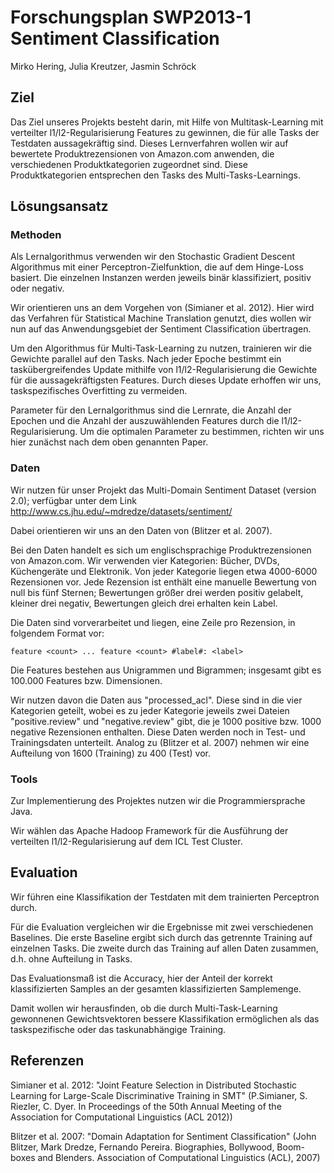 # Forschungsplan SWP2013-1 Sentiment Classification #
Mirko Hering, Julia Kreutzer, Jasmin Schröck

## Ziel ##

Das Ziel unseres Projekts besteht darin, mit Hilfe von Multitask-Learning mit verteilter l1/l2-Regularisierung Features zu gewinnen, die für alle Tasks der Testdaten aussagekräftig sind. Dieses Lernverfahren wollen wir auf bewertete Produktrezensionen von Amazon.com anwenden, die verschiedenen Produktkategorien zugeordnet sind. Diese Produktkategorien entsprechen den Tasks des Multi-Tasks-Learnings.

## Lösungsansatz ##

### Methoden ###

Als Lernalgorithmus verwenden wir den Stochastic Gradient Descent Algorithmus mit einer Perceptron-Zielfunktion, die auf dem Hinge-Loss basiert. Die einzelnen Instanzen werden jeweils binär klassifiziert, positiv oder negativ.

Wir orientieren uns an dem Vorgehen von (Simianer et al. 2012). Hier wird das Verfahren für Statistical Machine Translation genutzt, dies wollen wir nun auf das Anwendungsgebiet der Sentiment Classification übertragen.

Um den Algorithmus für Multi-Task-Learning zu nutzen, trainieren wir die Gewichte parallel auf den Tasks. Nach jeder Epoche bestimmt ein taskübergreifendes Update mithilfe von l1/l2-Regularisierung die Gewichte für die aussagekräftigsten Features.
Durch dieses Update erhoffen wir uns, taskspezifisches Overfitting zu vermeiden.

Parameter für den Lernalgorithmus sind die Lernrate, die Anzahl der Epochen und die Anzahl der auszuwählenden Features durch die l1/l2-Regularisierung.
Um die optimalen Parameter zu bestimmen, richten wir uns hier zunächst nach dem oben genannten Paper.

### Daten ###

Wir nutzen für unser Projekt das Multi-Domain Sentiment Dataset (version 2.0); verfügbar unter dem Link http://www.cs.jhu.edu/~mdredze/datasets/sentiment/

Dabei orientieren wir uns an den Daten von (Blitzer et al. 2007).

Bei den Daten handelt es sich um englischsprachige Produktrezensionen von Amazon.com. Wir verwenden vier Kategorien: Bücher, DVDs, Küchengeräte und Elektronik. Von jeder Kategorie liegen etwa 4000-6000 Rezensionen vor. Jede Rezension ist enthält eine manuelle Bewertung von null bis fünf Sternen; Bewertungen größer drei werden positiv gelabelt, kleiner drei negativ, Bewertungen gleich drei erhalten kein Label.

Die Daten sind vorverarbeitet und liegen, eine Zeile pro Rezension, in folgendem Format vor:

`feature <count> ... feature <count> #label#: <label>`

Die Features bestehen aus Unigrammen und Bigrammen; insgesamt gibt es 100.000 Features bzw. Dimensionen.

Wir nutzen davon die Daten aus "processed\_acl". Diese sind in die vier Kategorien geteilt, wobei es zu jeder Kategorie jeweils zwei Dateien "positive.review" und "negative.review" gibt, die je 1000 positive bzw. 1000 negative Rezensionen enthalten.
Diese Daten werden noch in Test- und Trainingsdaten unterteilt. Analog zu (Blitzer et al. 2007) nehmen wir eine Aufteilung von 1600 (Training) zu 400 (Test) vor.

### Tools ###
Zur Implementierung des Projektes nutzen wir die Programmiersprache Java.

Wir wählen das Apache Hadoop Framework für die Ausführung der verteilten l1/l2-Regularisierung auf dem ICL Test Cluster.

## Evaluation ##
Wir führen eine Klassifikation der Testdaten mit dem trainierten Perceptron durch.

Für die Evaluation vergleichen wir die Ergebnisse mit zwei verschiedenen Baselines.
Die erste Baseline ergibt sich durch das getrennte Training auf einzelnen Tasks.
Die zweite durch das Training auf allen Daten zusammen, d.h. ohne Aufteilung in Tasks.

Das Evaluationsmaß ist die Accuracy, hier der Anteil der korrekt klassifizierten Samples an der gesamten klassifizierten Samplemenge.

Damit wollen wir herausfinden, ob die durch Multi-Task-Learning gewonnenen Gewichtsvektoren bessere Klassifikation ermöglichen als das taskspezifische oder das taskunabhängige Training.

## Referenzen ##
Simianer et al. 2012:
"Joint Feature Selection in Distributed Stochastic Learning for Large-Scale Discriminative Training in SMT" (P.Simianer, S. Riezler, C. Dyer. In Proceedings of the 50th Annual Meeting of the Association for Computational Linguistics (ACL 2012))

Blitzer et al. 2007:
"Domain Adaptation for Sentiment Classification" (John Blitzer, Mark Dredze, Fernando Pereira. Biographies, Bollywood, Boom-boxes and Blenders. Association of Computational Linguistics (ACL), 2007)